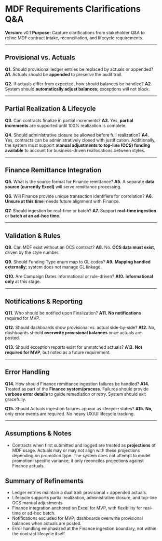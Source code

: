 # MDF Requirements Clarifications Q\&A

**Version:** v0.1
**Purpose:** Capture clarifications from stakeholder Q\&A to refine MDF contract intake, reconciliation, and lifecycle requirements.

---

## Provisional vs. Actuals

**Q1.** Should provisional ledger entries be replaced by actuals or appended?
**A1.** Actuals should be **appended** to preserve the audit trail.

**Q2.** If actuals differ from expected, how should balances be handled?
**A2.** System should **automatically adjust balances**; exceptions will not block.

---

## Partial Realization & Lifecycle

**Q3.** Can contracts finalize in partial increments?
**A3.** Yes, **partial increments** are supported until 100% realization is complete.

**Q4.** Should administrative closure be allowed before full realization?
**A4.** Yes, contracts can be administratively closed with justification. Additionally, the system must support **manual adjustments to top-line (OCS) funding available** to account for business-driven reallocations between styles.

---

## Finance Remittance Integration

**Q5.** What is the source format for Finance remittance?
**A5.** A separate **data source (currently Excel)** will serve remittance processing.

**Q6.** Will Finance provide unique transaction identifiers for correlation?
**A6.** **Unsure at this time**; needs future alignment with Finance.

**Q7.** Should ingestion be real-time or batch?
**A7.** Support **real-time ingestion** or **batch at an ad-hoc time**.

---

## Validation & Rules

**Q8.** Can MDF exist without an OCS contract?
**A8.** No. **OCS data must exist**, driven by the style number.

**Q9.** Should Funding Type enum map to GL codes?
**A9.** **Mapping handled externally**; system does not manage GL linkage.

**Q10.** Are Campaign Dates informational or rule-driven?
**A10.** **Informational only** at this stage.

---

## Notifications & Reporting

**Q11.** Who should be notified upon Finalization?
**A11.** **No notifications** required for MVP.

**Q12.** Should dashboards show provisional vs. actual side-by-side?
**A12.** No, dashboards should **overwrite provisional balances** once actuals are posted.

**Q13.** Should exception reports exist for unmatched actuals?
**A13.** **Not required for MVP**, but noted as a future requirement.

---

## Error Handling

**Q14.** How should Finance remittance ingestion failures be handled?
**A14.** Treated as part of the **Finance system/process**. Failures should provide **verbose error details** to guide remediation or retry. System should exit gracefully.

**Q15.** Should Actuals ingestion failures appear as lifecycle states?
**A15.** **No**, only error events are required. No heavy UX/UI lifecycle tracking.

---

## Assumptions & Notes

* Contracts when first submitted and logged are treated as **projections** of MDF usage. Actuals may or may not align with these projections depending on promotion type. The system does not attempt to model promotion-specific variance; it only reconciles projections against Finance actuals.

## Summary of Refinements

* Ledger entries maintain a dual trail: provisional + appended actuals.
* Lifecycle supports partial realization, administrative closure, and top-line OCS manual adjustments.
* Finance integration anchored on Excel for MVP, with flexibility for real-time or ad-hoc batch.
* Notifications excluded for MVP; dashboards overwrite provisional balances when actuals are posted.
* Error handling emphasized at the Finance ingestion boundary, not within the contract lifecycle itself.
